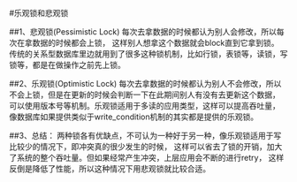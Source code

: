 #乐观锁和悲观锁

##1、悲观锁(Pessimistic Lock)
 每次去拿数据的时候都认为别人会修改，所以每次在拿数据的时候都会上锁，
 这样别人想拿这个数据就会block直到它拿到锁。
 传统的关系型数据库里边就用到了很多这种锁机制，比如行锁，表锁等，读锁，写锁等，都是在做操作之前先上锁。
 
##2、乐观锁(Optimistic Lock) 
每次去拿数据的时候都认为别人不会修改，所以不会上锁，但是在更新的时候会判断一下在此期间别人有没有去更新这个数据，
可以使用版本号等机制。乐观锁适用于多读的应用类型，这样可以提高吞吐量，
像数据库如果提供类似于write_condition机制的其实都是提供的乐观锁。

##3、总结：
两种锁各有优缺点，不可认为一种好于另一种，像乐观锁适用于写比较少的情况下，即冲突真的很少发生的时候，
这样可以省去了锁的开销，加大了系统的整个吞吐量。但如果经常产生冲突，上层应用会不断的进行retry，
这样反倒是降低了性能，所以这种情况下用悲观锁就比较合适。